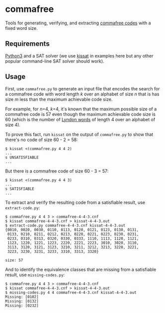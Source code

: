 # commafree

Tools for generating, verifying, and extracting [commafree codes](https://en.wikipedia.org/wiki/Comma-free_code) with a fixed word size.

## Requirements

[Python3](https://www.python.org/downloads/) and a SAT solver (we use [kissat](https://github.com/arminbiere/kissat) in examples here but any other popular command-line SAT solver should work).

## Usage

First, use `commafree.py` to generate an input file that encodes the search
for a commafree code with word length _k_ over an alphabet of size _n_ that
is has size _m_ less than the maximum achievable code size.

For example, for _n_=4, _k_=4, it's known that the maximum possible size of
a commafree code is 57 even though the maximum achievable code
size is 60 (which is the number of [Lyndon words](https://en.wikipedia.org/wiki/Lyndon_word)
of length 4 over an alphabet of size 4).

To prove this fact, run `kissat` on the output of `commafree.py` to show
that there's no code of size 60 - 2 = 58:

```
$ kissat <(commafree.py 4 4 2)
...
s UNSATISFIABLE
...
```

But there is a commafree code of size 60 - 3 = 57:

```
$ kissat <(commafree.py 4 4 3)
...
s SATISFIABLE
...
```

To extract and verify the resulting code from a satisfiable result, use `extract-code.py`:

```
$ commafree.py 4 4 3 > commafree-4-4-3.cnf
$ kissat commafree-4-4-3.cnf > kissat-4-4-3.out
$ extract-code.py commafree-4-4-3.cnf kissat-4-4-3.out
{0010, 0020, 0030, 0110, 0113, 0120, 0121, 0123, 0130, 0131,
 0133, 0210, 0211, 0212, 0213, 0220, 0221, 0223, 0230, 0231,
 0233, 0310, 0313, 0320, 0330, 0333, 1110, 1113, 1120, 1121,
 1123, 1220, 1221, 1223, 2220, 2221, 2223, 3010, 3020, 3110,
 3113, 3120, 3121, 3123, 3210, 3211, 3212, 3213, 3220, 3221,
 3223, 3230, 3231, 3233, 3310, 3313, 3320}

size: 57
```

And to identify the equivalence classes that are missing from a satisfiable result, use `missing-codes.py`:

```
$ commafree.py 4 4 3 > commafree-4-4-3.cnf
$ kissat commafree-4-4-3.cnf > kissat-4-4-3.out
$ missing-codes.py 4 4 commafree-4-4-3.cnf kissat-4-4-3.out
Missing: [0102]
Missing: [0132]
Missing: [0232]
```